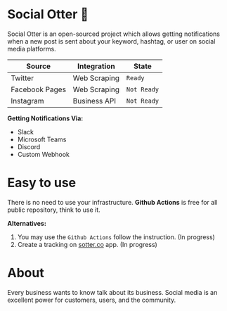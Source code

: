 # Social Otter 🦦

Social Otter is an open-sourced project which allows getting notifications when a new post is sent about your keyword, hashtag, or user on social media platforms.

|Source|Integration|State|
|------|-----------|-----|
|Twitter|Web Scraping|`Ready`|
|Facebook Pages|Web Scraping|`Not Ready`|
|Instagram|Business API|`Not Ready`|

**Getting Notifications Via:**
* Slack
* Microsoft Teams
* Discord
* Custom Webhook

# Easy to use

There is no need to use your infrastructure. **Github Actions** is free for all public repository, think to use it.

**Alternatives:**
  1. You may use the `Github Actions` follow the instruction. (In progress)
  2. Create a tracking on [sotter.co](https://sotter.co) app. (In progress)

# About
Every business wants to know talk about its business. Social media is an excellent power for customers, users, and the community.
